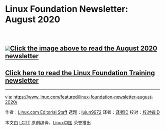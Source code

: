 [#]: collector: (lujun9972)
[#]: translator: ( )
[#]: reviewer: ( )
[#]: publisher: ( )
[#]: url: ( )
[#]: subject: (Linux Foundation Newsletter: August 2020)
[#]: via: (https://www.linux.com/featured/linux-foundation-newsletter-august-2020/)
[#]: author: (Linux.com Editorial Staff https://www.linux.com/author/linuxdotcom/)

Linux Foundation Newsletter: August 2020
======

 

## [![][1]Click the image above to read the August 2020 newsletter][2]

## [Click here to read the Linux Foundation Training newsletter][3]

--------------------------------------------------------------------------------

via: https://www.linux.com/featured/linux-foundation-newsletter-august-2020/

作者：[Linux.com Editorial Staff][a]
选题：[lujun9972][b]
译者：[译者ID](https://github.com/译者ID)
校对：[校对者ID](https://github.com/校对者ID)

本文由 [LCTT](https://github.com/LCTT/TranslateProject) 原创编译，[Linux中国](https://linux.cn/) 荣誉推出

[a]: https://www.linux.com/author/linuxdotcom/
[b]: https://github.com/lujun9972
[1]: https://www.linuxfoundation.org/wp-content/uploads/2020/08/Screen-Shot-2020-08-20-at-10.59.48-AM.png
[2]: https://cloud.email.thelinuxfoundation.org/LF-Newsletter-August-2020
[3]: https://training.linuxfoundation.org/lf-training-newsletter-august-2020/
